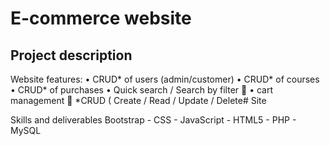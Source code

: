 # E-commerce website
## Project description
Website features:
• CRUD* of users (admin/customer)
• CRUD* of courses
• CRUD* of purchases
• Quick search / Search by filter 🔎
• cart management 🛒
*CRUD ( Create / Read / Update / Delete# Site

Skills and deliverables
Bootstrap - CSS - JavaScript - HTML5 - PHP - MySQL

